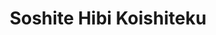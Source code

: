 --- 
title: "Soshite Hibi Koishiteku"
publishdate: "2019-3-8T16:48:46+02:00"
src: "https://365manga.net/manga/soshite-hibi-koishiteku"
image: "https://data.365manga.net/images/thumbnails/24766-soshite-hibi-koishiteku.jpg"
description: "Nagaru, an ordinary college student, suddenly confesses to his classmate Fugimoto. How will things turn out? This is a short but sweet oneshot."
---